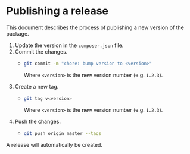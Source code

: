 # Publishing a release

This document describes the process of publishing a new version of the package.

1. Update the version in the `composer.json` file.
2. Commit the changes.
	-	```bash
		git commit -m "chore: bump version to <version>"
		```

		Where `<version>` is the new version number (e.g. `1.2.3`).
3. Create a new tag.
	-	```bash
		git tag v<version>
		```

		Where `<version>` is the new version number (e.g. `1.2.3`).
4. Push the changes.
	-	```bash
		git push origin master --tags
		```

A release will automatically be created.
